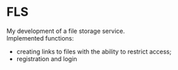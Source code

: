 # FLS

My development of a file storage service.\
Implemented functions:
- creating links to files with the ability to restrict access;
- registration and login
